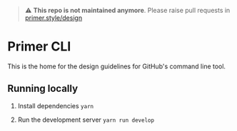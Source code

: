 > :warning: **This repo is not maintained anymore**. Please raise pull requests in [primer.style/design](https://github.com/primer/design/) 

# Primer CLI
This is the home for the design guidelines for GitHub's command line tool.

## Running locally

1. Install dependencies
  `yarn`

2. Run the development server
  `yarn run develop`
